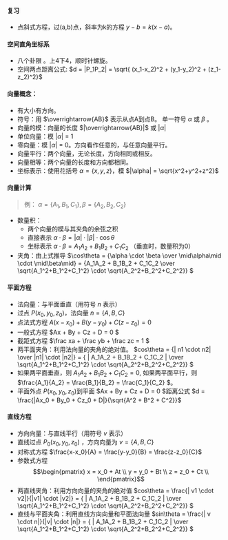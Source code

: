 
<!-- https://en.wikibooks.org/wiki/LaTeX/Mathematics -->

#### 复习
- 点斜式方程，过(a,b)点，斜率为k的方程 $y-b = k(x-a)$。



#### 空间直角坐标系
- 八个卦限 。上4下4，顺时针螺旋。
- 空间两点距离公式: $d = |P_1P_2| = \sqrt{ (x_1-x_2)^2 + (y_1-y_2)^2 + (z_1-z_2)^2}$

#### 向量概念：
  - 有大小有方向。
  - 符号：用 $\overrightarrow{AB}$ 表示从点A到点B。 单一符号 $\alpha$ 或 $\beta$ 。
  - 向量的模：向量的长度 $|\overrightarrow{AB}|$ 或 $|\alpha|$
  - 单位向量：模 $|\alpha|$ = 1
  - 零向量：模 $|\alpha|$ = 0。方向看作任意的，与任意向量平行。
  - 向量平行：两个向量，无论长度，方向相同或相反。
  - 向量相等：两个向量的长度和方向都相同。
  - 坐标表示：使用花括号 $\alpha = \{x,y,z\}$，模 $|\alpha| = \sqrt{x^2+y^2+z^2}$

#### 向量计算
  > 例： $\alpha = \{A_1,B_1,C_1\}, \beta = \{A_2,B_2,C_2\}$
  - 数量积：
    - 两个向量的模与其夹角的余弦之积
    - 直接表示 $\alpha \cdot \beta = |\alpha| \cdot |\beta| \cdot \cos\theta$
    - 坐标表示 $\alpha \cdot \beta = A_1A_2 + B_1B_2 + C_1C_2$ （垂直时，数量积为0）
  - 夹角：由上式推导 $\cos\theta = {\alpha \cdot \beta \over \mid\alpha\mid \cdot \mid\beta\mid} = {A_1A_2 + B_1B_2 + C_1C_2 \over \sqrt{A_1^2+B_1^2+C_1^2} \cdot \sqrt{A_2^2+B_2^2+C_2^2}}   $ 


#### 平面方程
  - 法向量：与平面垂直（用符号 $n$ 表示）
  - 过点 $P(x_0,y_0,z_0)$，法向量 $n=\{A,B,C\}$
  - 点法式方程 $A(x-x_0) + B(y-y_0) + C(z-z_0) = 0$ 
  - 一般式方程 $Ax + By + Cz + D = 0 $ 
  - 截距式方程 $\frac xa + \frac yb + \frac zc = 1 $
  - 两平面夹角：利用法向量的夹角的绝对值。 $cos\theta = {| n1 \cdot n2| \over |n1| \cdot |n2|} = { | A_1A_2 + B_1B_2 + C_1C_2 | \over \sqrt{A_1^2+B_1^2+C_1^2} \cdot \sqrt{A_2^2+B_2^2+C_2^2}}   $
  - 如果两平面垂直，则 $A_1A_2 + B_1B_2 + C_1C_2 = 0$, 如果两平面平行，则 $\frac{A_1}{A_2} = \frac{B_1}{B_2} = \frac{C_1}{C_2} $。
  - 平面外点 $P(x_0,y_0,z_0)$到平面 $Ax + By + Cz + D = 0 $距离公式 $d = \frac{|Ax_0 + By_0 + Cz_0 + D|}{\sqrt{A^2 + B^2 + C^2}}$

#### 直线方程
  - 方向向量：与直线平行（用符号 $v$ 表示）
  - 直线过点 $P_0(x_0,y_0,z_0)$ ，方向向量为 $v = \{A, B, C\}$
  - 对称式方程 $\frac{x-x_0}{A} = \frac{y-y_0}{B} = \frac{z-z_0}{C}$
  - 参数式方程 $$\begin{pmatrix}
        x = x_0 + At \\ 
        y = y_0 + Bt \\ 
        z = z_0 + Ct \\
      \end{pmatrix}$$
  - 两直线夹角：利用方向向量的夹角的绝对值  $cos\theta = \frac{| v1 \cdot v2|}{|v1| \cdot |v2|} =  { | A_1A_2 + B_1B_2 + C_1C_2 | \over \sqrt{A_1^2+B_1^2+C_1^2} \cdot \sqrt{A_2^2+B_2^2+C_2^2}}  $ 
  - 直线与平面夹角：利用直线方向向量和平面法向量 $sin\theta = \frac{| v \cdot n|}{|v| \cdot |n|} =  { | A_1A_2 + B_1B_2 + C_1C_2 | \over \sqrt{A_1^2+B_1^2+C_1^2} \cdot \sqrt{A_2^2+B_2^2+C_2^2}}  $



<!-- 
- 习题：
  - 判断点$(-1,2,-5)$所在卦限
  - 点$(1,-3,2)$关于x轴对称的点。 （x坐标不变，其余坐标取相反数。(1,3,-2)）
  - 向量 $\alpha = \{3,2,\frac{1}{2} \}, \beta = \{-1,1,0\}$，则 $2\alpha \cdot \beta$ =
  - 两个向量的标$\{8,-4,1\}、\{2,2,1\}$，求两个向量的夹角。 （套用两个数量积公式, 1/3）
  - 点$(2,3,7)$到平面 $2x+2y-z+6=0$ 的距离。（得出法向量{2,2,-1}，套用公式）
  - 求向量$ a={1,\sqrt{2},1\}$ 的单位向量，及其和各坐标轴的夹角. [tkk]  \myVariable -->

 
